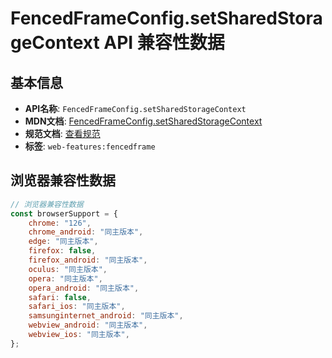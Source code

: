 # FencedFrameConfig.setSharedStorageContext API 兼容性数据

## 基本信息

- **API名称**: `FencedFrameConfig.setSharedStorageContext`
- **MDN文档**: [FencedFrameConfig.setSharedStorageContext](https://developer.mozilla.org/docs/Web/API/FencedFrameConfig/setSharedStorageContext)
- **规范文档**: [查看规范](https://wicg.github.io/fenced-frame/#dom-fencedframeconfig-setsharedstoragecontext)
- **标签**: `web-features:fencedframe`

## 浏览器兼容性数据

```javascript
// 浏览器兼容性数据
const browserSupport = {
    chrome: "126",
    chrome_android: "同主版本",
    edge: "同主版本",
    firefox: false,
    firefox_android: "同主版本",
    oculus: "同主版本",
    opera: "同主版本",
    opera_android: "同主版本",
    safari: false,
    safari_ios: "同主版本",
    samsunginternet_android: "同主版本",
    webview_android: "同主版本",
    webview_ios: "同主版本",
};

```

